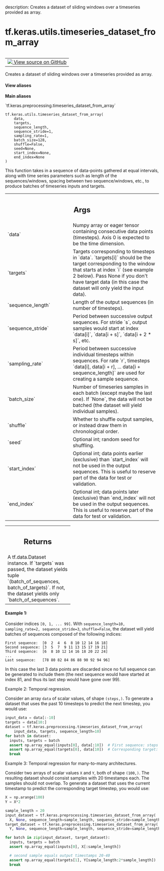 description: Creates a dataset of sliding windows over a timeseries provided as array.

<div itemscope itemtype="http://developers.google.com/ReferenceObject">
<meta itemprop="name" content="tf.keras.utils.timeseries_dataset_from_array" />
<meta itemprop="path" content="Stable" />
</div>

# tf.keras.utils.timeseries_dataset_from_array

<!-- Insert buttons and diff -->

<table class="tfo-notebook-buttons tfo-api nocontent" align="left">
<td>
  <a target="_blank" href="https://github.com/keras-team/keras/tree/v2.9.0/keras/utils/timeseries_dataset.py#L24-L237">
    <img src="https://www.tensorflow.org/images/GitHub-Mark-32px.png" />
    View source on GitHub
  </a>
</td>
</table>



Creates a dataset of sliding windows over a timeseries provided as array.

<section class="expandable">
  <h4 class="showalways">View aliases</h4>
  <p>
<b>Main aliases</b>
<p>`tf.keras.preprocessing.timeseries_dataset_from_array`</p>
</p>
</section>

<pre class="devsite-click-to-copy prettyprint lang-py tfo-signature-link">
<code>tf.keras.utils.timeseries_dataset_from_array(
    data,
    targets,
    sequence_length,
    sequence_stride=1,
    sampling_rate=1,
    batch_size=128,
    shuffle=False,
    seed=None,
    start_index=None,
    end_index=None
)
</code></pre>



<!-- Placeholder for "Used in" -->

This function takes in a sequence of data-points gathered at
equal intervals, along with time series parameters such as
length of the sequences/windows, spacing between two sequence/windows, etc.,
to produce batches of timeseries inputs and targets.

<!-- Tabular view -->
 <table class="responsive fixed orange">
<colgroup><col width="214px"><col></colgroup>
<tr><th colspan="2"><h2 class="add-link">Args</h2></th></tr>

<tr>
<td>
`data`
</td>
<td>
Numpy array or eager tensor
containing consecutive data points (timesteps).
Axis 0 is expected to be the time dimension.
</td>
</tr><tr>
<td>
`targets`
</td>
<td>
Targets corresponding to timesteps in `data`.
`targets[i]` should be the target
corresponding to the window that starts at index `i`
(see example 2 below).
Pass None if you don't have target data (in this case the dataset will
only yield the input data).
</td>
</tr><tr>
<td>
`sequence_length`
</td>
<td>
Length of the output sequences (in number of timesteps).
</td>
</tr><tr>
<td>
`sequence_stride`
</td>
<td>
Period between successive output sequences.
For stride `s`, output samples would
start at index `data[i]`, `data[i + s]`, `data[i + 2 * s]`, etc.
</td>
</tr><tr>
<td>
`sampling_rate`
</td>
<td>
Period between successive individual timesteps
within sequences. For rate `r`, timesteps
`data[i], data[i + r], ... data[i + sequence_length]`
are used for creating a sample sequence.
</td>
</tr><tr>
<td>
`batch_size`
</td>
<td>
Number of timeseries samples in each batch
(except maybe the last one). If `None`, the data will not be batched
(the dataset will yield individual samples).
</td>
</tr><tr>
<td>
`shuffle`
</td>
<td>
Whether to shuffle output samples,
or instead draw them in chronological order.
</td>
</tr><tr>
<td>
`seed`
</td>
<td>
Optional int; random seed for shuffling.
</td>
</tr><tr>
<td>
`start_index`
</td>
<td>
Optional int; data points earlier (exclusive)
than `start_index` will not be used
in the output sequences. This is useful to reserve part of the
data for test or validation.
</td>
</tr><tr>
<td>
`end_index`
</td>
<td>
Optional int; data points later (exclusive) than `end_index`
will not be used in the output sequences.
This is useful to reserve part of the data for test or validation.
</td>
</tr>
</table>



<!-- Tabular view -->
 <table class="responsive fixed orange">
<colgroup><col width="214px"><col></colgroup>
<tr><th colspan="2"><h2 class="add-link">Returns</h2></th></tr>
<tr class="alt">
<td colspan="2">
A tf.data.Dataset instance. If `targets` was passed, the dataset yields
tuple `(batch_of_sequences, batch_of_targets)`. If not, the dataset yields
only `batch_of_sequences`.
</td>
</tr>

</table>



#### Example 1:



Consider indices `[0, 1, ... 99]`.
With `sequence_length=10,  sampling_rate=2, sequence_stride=3`,
`shuffle=False`, the dataset will yield batches of sequences
composed of the following indices:

```
First sequence:  [0  2  4  6  8 10 12 14 16 18]
Second sequence: [3  5  7  9 11 13 15 17 19 21]
Third sequence:  [6  8 10 12 14 16 18 20 22 24]
...
Last sequence:   [78 80 82 84 86 88 90 92 94 96]
```

In this case the last 3 data points are discarded since no full sequence
can be generated to include them (the next sequence would have started
at index 81, and thus its last step would have gone over 99).

Example 2: Temporal regression.

Consider an array `data` of scalar values, of shape `(steps,)`.
To generate a dataset that uses the past 10
timesteps to predict the next timestep, you would use:

```python
input_data = data[:-10]
targets = data[10:]
dataset = tf.keras.preprocessing.timeseries_dataset_from_array(
    input_data, targets, sequence_length=10)
for batch in dataset:
  inputs, targets = batch
  assert np.array_equal(inputs[0], data[:10])  # First sequence: steps [0-9]
  assert np.array_equal(targets[0], data[10])  # Corresponding target: step 10
  break
```

Example 3: Temporal regression for many-to-many architectures.

Consider two arrays of scalar values `X` and `Y`,
both of shape `(100,)`. The resulting dataset should consist samples with
20 timestamps each. The samples should not overlap.
To generate a dataset that uses the current timestamp
to predict the corresponding target timestep, you would use:

```python
X = np.arange(100)
Y = X*2

sample_length = 20
input_dataset = tf.keras.preprocessing.timeseries_dataset_from_array(
  X, None, sequence_length=sample_length, sequence_stride=sample_length)
target_dataset = tf.keras.preprocessing.timeseries_dataset_from_array(
  Y, None, sequence_length=sample_length, sequence_stride=sample_length)

for batch in zip(input_dataset, target_dataset):
  inputs, targets = batch
  assert np.array_equal(inputs[0], X[:sample_length])

  # second sample equals output timestamps 20-40
  assert np.array_equal(targets[1], Y[sample_length:2*sample_length])
  break
```